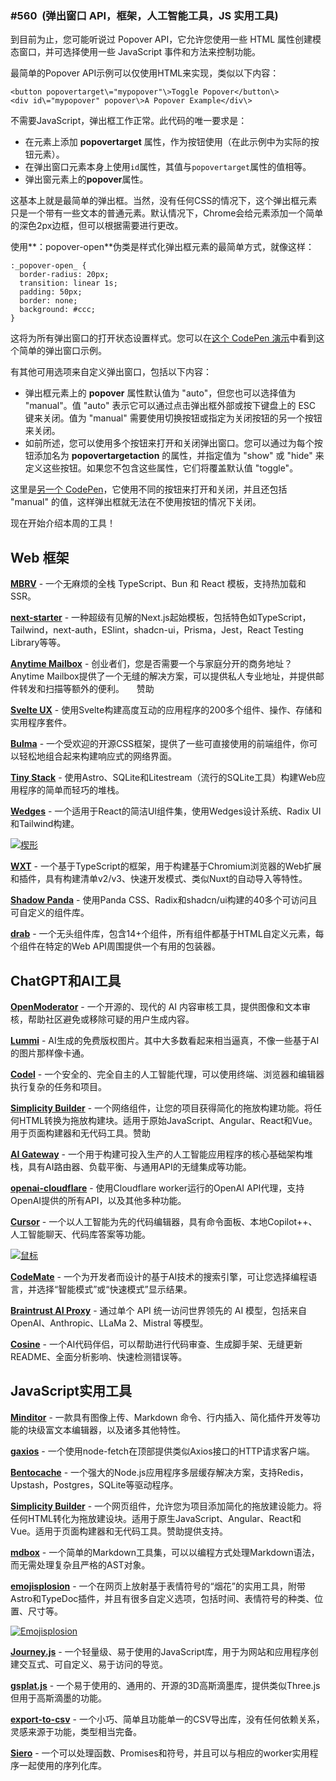 

### #560  (弹出窗口 API，框架，人工智能工具，JS 实用工具)



到目前为止，您可能听说过 Popover API，它允许您使用一些 HTML 属性创建模态窗口，并可选择使用一些 JavaScript 事件和方法来控制功能。

最简单的Popover API示例可以仅使用HTML来实现，类似以下内容：

```
<button popovertarget\="mypopover"\>Toggle Popover</button\>  
<div id\="mypopover" popover\>A Popover Example</div\>
```

不需要JavaScript，弹出框工作正常。此代码的唯一要求是：

* 在元素上添加 **popovertarget** 属性，作为按钮使用（在此示例中为实际的按钮元素）。
* 在弹出窗口元素本身上使用`id`属性，其值与`popovertarget`属性的值相等。
* 弹出窗元素上的**popover**属性。

这基本上就是最简单的弹出框。当然，没有任何CSS的情况下，这个弹出框元素只是一个带有一些文本的普通元素。默认情况下，Chrome会给元素添加一个简单的深色2px边框，但可以根据需要进行更改。

使用**：popover-open**伪类是样式化弹出框元素的最简单方式，就像这样：


```
:_popover-open_ {  
  border-radius: 20px;  
  transition: linear 1s;  
  padding: 50px;  
  border: none;  
  background: #ccc;  
}
```

这将为所有弹出窗口的打开状态设置样式。您可以在[这个 CodePen 演示](https://codepen.io/impressivewebs/pen/MWRXwJq?editors=1000)中看到这个简单的弹出窗口示例。

有其他可用选项来自定义弹出窗口，包括以下内容：

*   弹出框元素上的 **popover** 属性默认值为 "auto"，但您也可以选择值为 "manual"。值 "auto" 表示它可以通过点击弹出框外部或按下键盘上的 ESC 键来关闭。值为 "manual" 需要使用切换按钮或指定为关闭按钮的另一个按钮来关闭。
* 如前所述，您可以使用多个按钮来打开和关闭弹出窗口。您可以通过为每个按钮添加名为 **popovertargetaction** 的属性，并指定值为 "show" 或 "hide" 来定义这些按钮。如果您不包含这些属性，它们将覆盖默认值 "toggle"。

这里是[另一个 CodePen](https://codepen.io/impressivewebs/pen/ZEZRGem?editors=1000)，它使用不同的按钮来打开和关闭，并且还包括 "manual" 的值，这样弹出框就无法在不使用按钮的情况下关闭。

现在开始介绍本周的工具！


Web 框架
----------------

[**MBRV**](https://github.com/mayfer/mbrv)  - 一个无麻烦的全栈 TypeScript、Bun 和 React 模板，支持热加载和SSR。

[**next-starter**](https://github.com/Skolaczk/next-starter)  - 一种超级有见解的Next.js起始模板，包括特色如TypeScript，Tailwind，next-auth，ESlint，shadcn-ui，Prisma，Jest，React Testing Library等等。

[**Anytime Mailbox**](https://www.clkmg.com/wellput-io/83150luhtrwi6/83150-1101/Web%20Tools%20Weekly///)  - 创业者们，您是否需要一个与家庭分开的商务地址？Anytime Mailbox提供了一个无缝的解决方案，可以提供私人专业地址，并提供邮件转发和扫描等额外的便利。     赞助

[**Svelte UX**](https://github.com/techniq/svelte-ux)  - 使用Svelte构建高度互动的应用程序的200多个组件、操作、存储和实用程序套件。

[**Bulma**](https://bulma.io/)  - 一个受欢迎的开源CSS框架，提供了一些可直接使用的前端组件，你可以轻松地组合起来构建响应式的网络界面。

[**Tiny Stack**](https://github.com/Sh4yy/tiny-stack)  - 使用Astro、SQLite和Litestream（流行的SQLite工具）构建Web应用程序的简单而轻巧的堆栈。

[**Wedges**](https://www.lemonsqueezy.com/wedges)  - 一个适用于React的简洁UI组件集，使用Wedges设计系统、Radix UI和Tailwind构建。

[![楔形](https://mcusercontent.com/ea228d7061e8bbfa8639666ad/images/7eb25104-79dc-cf34-f5ed-aeab7f33e0ee.png)](https://www.lemonsqueezy.com/wedges)


[**WXT**](https://wxt.dev/)  - 一个基于TypeScript的框架，用于构建基于Chromium浏览器的Web扩展和插件，具有构建清单v2/v3、快速开发模式、类似Nuxt的自动导入等特性。

[**Shadow Panda**](https://shadow-panda.dev/)  - 使用Panda CSS、Radix和shadcn/ui构建的40多个可访问且可自定义的组件库。

[**drab**](https://drab.robino.dev/)  - 一个无头组件库，包含14+个组件，所有组件都基于HTML自定义元素，每个组件在特定的Web API周围提供一个有用的包装器。

ChatGPT和AI工具
--------------------



[**OpenModerator**](https://www.openmoderator.com/)  - 一个开源的、现代的 AI 内容审核工具，提供图像和文本审核，帮助社区避免或移除可疑的用户生成内容。

[**Lummi**](https://www.lummi.ai/)  - AI生成的免费版权图片。其中大多数看起来相当逼真，不像一些基于AI的图片那样像卡通。

[**Codel**](https://github.com/semanser/codel)  - 一个安全的、完全自主的人工智能代理，可以使用终端、浏览器和编辑器执行复杂的任务和项目。

                    

[**Simplicity Builder**](https://www.simplicitywebtools.com/)  - 一个网络组件，让您的项目获得简化的拖放构建功能。将任何HTML转换为拖放构建块。适用于原始JavaScript、Angular、React和Vue。用于页面构建器和无代码工具。赞助

[**AI Gateway**](https://github.com/missingstudio/gateway)  - 一个用于构建可投入生产的人工智能应用程序的核心基础架构堆栈，具有AI路由器、负载平衡、与通用API的无缝集成等功能。

[**openai-cloudflare**](https://github.com/janlay/openai-cloudflare)  - 使用Cloudflare worker运行的OpenAI API代理，支持OpenAI提供的所有API，以及其他多种功能。

[**Cursor**](https://cursor.sh/)  - 一个以人工智能为先的代码编辑器，具有命令面板、本地Copilot++、人工智能聊天、代码库答案等功能。

[![鼠标](https://mcusercontent.com/ea228d7061e8bbfa8639666ad/images/3a2096dd-54dc-5be8-fdad-2b53c9de8c34.png)](https://cursor.sh/)


[**CodeMate**](https://codemate.bot/)  - 一个为开发者而设计的基于AI技术的搜索引擎，可让您选择编程语言，并选择“智能模式”或“快速模式”显示结果。

[**Braintrust AI Proxy**](https://github.com/braintrustdata/braintrust-proxy)  - 通过单个 API 统一访问世界领先的 AI 模型，包括来自 OpenAI、Anthropic、LLaMa 2、Mistral 等模型。

[**Cosine**](https://cosine.sh/)  - 一个AI代码伴侣，可以帮助进行代码审查、生成脚手架、无缝更新README、全面分析影响、快速检测错误等。




JavaScript实用工具
--------------------


[**Minditor**](https://github.com/minditor/minditor)  - 一款具有图像上传、Markdown 命令、行内插入、简化插件开发等功能的块级富文本编辑器，以及诸多其他特性。

[**gaxios**](https://github.com/googleapis/gaxios)  - 一个使用node-fetch在顶部提供类似Axios接口的HTTP请求客户端。

[**Bentocache**](https://github.com/Julien-R44/bentocache)  - 一个强大的Node.js应用程序多层缓存解决方案，支持Redis，Upstash，Postgres，SQLite等驱动程序。

[**Simplicity Builder**](https://www.simplicitywebtools.com/)  - 一个网页组件，允许您为项目添加简化的拖放建设能力。将任何HTML转化为拖放建设块。适用于原生JavaScript、Angular、React和Vue。适用于页面构建器和无代码工具。赞助提供支持。

[**mdbox**](https://github.com/unjs/mdbox)  - 一个简单的Markdown工具集，可以以编程方式处理Markdown语法，而无需处理复杂且严格的AST对象。

[**emojisplosion**](https://www.emojisplosion.dev/)  - 一个在网页上放射基于表情符号的“烟花”的实用工具，附带Astro和TypeDoc插件，并且有很多自定义选项，包括时间、表情符号的种类、位置、尺寸等。

[![Emojisplosion](https://mcusercontent.com/ea228d7061e8bbfa8639666ad/images/4dd0726f-77f6-1299-f6b9-c199a26abd1c.png)](https://www.emojisplosion.dev/)


[**Journey.js**](https://github.com/williamtroup/Journey.js)  - 一个轻量级、易于使用的JavaScript库，用于为网站和应用程序创建交互式、可自定义、易于访问的导览。

[**gsplat.js**](https://github.com/huggingface/gsplat.js)  - 一个易于使用的、通用的、开源的3D高斯滴墨库，提供类似Three.js但用于高斯滴墨的功能。

[**export-to-csv**](https://github.com/alexcaza/export-to-csv)  - 一个小巧、简单且功能单一的CSV导出库，没有任何依赖关系，灵感来源于功能，类型相当完备。

[**Siero**](https://github.com/fabiospampinato/siero)  - 一个可以处理函数、Promises和符号，并且可以与相应的worker实用程序一起使用的序列化库。
